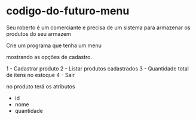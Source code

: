 # codigo-do-futuro-menu
<p>Seu roberto é um comerciante e precisa de um sistema 
para armazenar os produtos do seu armazem

Crie um programa que tenha um menu

mostrando as opções de cadastro.

1 - Cadastrar produto
2 - Listar produtos cadastrados
3 - Quantidade total de itens no estoque
4 - Sair

no produto terá os atributos
- id
- nome
- quantidade</p>